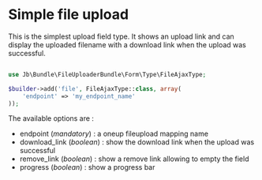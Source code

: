 Simple file upload
==================

This is the simplest upload field type. It shows an upload link and can display the uploaded filename with a download link when the upload was successful.

~~~ php

use Jb\Bundle\FileUploaderBundle\Form\Type\FileAjaxType;

$builder->add('file', FileAjaxType::class, array(
    'endpoint' => 'my_endpoint_name'
));
~~~

The available options are :

* endpoint (_mandatory_) : a oneup fileupload mapping name
* download_link (_boolean_) : show the download link when the upload was successful
* remove_link (_boolean_) : show a remove link allowing to empty the field
* progress (_boolean_) : show a progress bar

